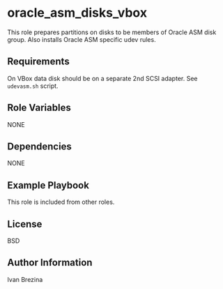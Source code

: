 oracle_asm_disks_vbox
=====================

This role prepares partitions on disks to be members of Oracle ASM disk group.
Also installs Oracle ASM specific udev rules.

Requirements
------------

On VBox data disk should be on a separate 2nd SCSI adapter. See `udevasm.sh` script.

Role Variables
--------------

NONE

Dependencies
------------

NONE

Example Playbook
----------------

This role is included from other roles.

License
-------

BSD

Author Information
------------------

Ivan Brezina

